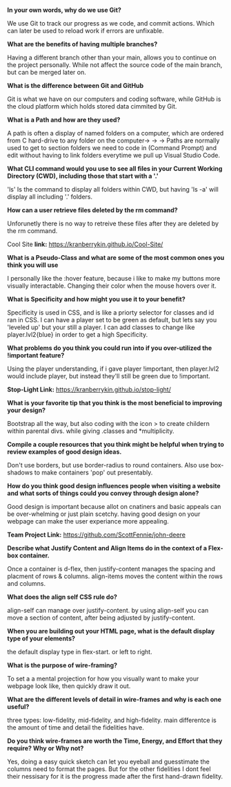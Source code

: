 **In your own words, why do we use Git?**

We use Git to track our progress as we code, and commit actions. Which can later be used to reload work if errors are unfixable.

**What are the benefits of having multiple branches?**

Having a different branch other than your main, allows you to continue on the project personally. While not affect the source code of the main branch, but can be merged later on.

**What is the difference between Git and GitHub**

Git is what we have on our computers and coding software, while GitHub is the cloud platform which holds stored data cimmited by Git.



**What is a Path and how are they used?**

A path is often a display of named folders on a computer, which are ordered from C hard-drive to any folder on the computer-> -> -> Paths are normally used to get to section folders we need to code in (Command Prompt) and edit without having to link folders everytime we pull up Visual Studio Code. 

**What CLI command would you use to see all files in your Current Working Directory (CWD), including those that start with a '.'**

'ls' Is the command to display all folders within CWD, but having 'ls -a' will display all including '.' folders.

**How can a user retrieve files deleted by the rm command?**

Unforunetly there is no way to retreive these files after they are deleted by the rm command.

Cool Site **link:**  https://kranberrykin.github.io/Cool-Site/


**What is a Pseudo-Class and what are some of the most common ones you think you will use**

I personally like the :hover feature, because i like to make my buttons more visually interactable. Changing their color when the mouse hovers over it.

**What is Specificity and how might you use it to your benefit?**

Specificity is used in CSS, and is like a priorty selector for classes and id ran in CSS. I can have a player set to be green as default, but lets say you 'leveled up' but your still a player. I can add classes to change like player.lvl2{blue} in order to get a high Specificity.

**What problems do you think you could run into if you over-utilized the !important feature?**

Using the player understanding, if i gave player !important, then player.lvl2 would include player, but instead they'll still be green due to !important. 

**Stop-Light Link:** https://kranberrykin.github.io/stop-light/


**What is your favorite tip that you think is the most beneficial to improving your design?**

Bootstrap all the way, but also coding with the icon > to create childern within parental divs. while giving .classes and *multiplicity.

**Compile a couple resources that you think might be helpful when trying to review examples of good design ideas.**

Don't use borders, but use border-radius to round containers. Also use box-shadows to make containers 'pop' out presentably.

**How do you think good design influences people when visiting a website and what sorts of things could you convey through design alone?**

Good design is important because allot on cnatiners and basic appeals can be over-whelming or just plain scetchy. having good design on your webpage can make the user experiance more appealing.

**Team Project Link:** https://github.com/ScottFennie/john-deere

**Describe what Justify Content and Align Items do in the context of a Flex-box container.**

Once a container is d-flex, then justify-content manages the spacing and placment of rows & columns. align-items moves the content within the rows and columns. 


**What does the align self CSS rule do?**

align-self can manage over justify-content. by using align-self you can move a section of content, after being adjusted by justify-content.

**When you are building out your HTML page, what is the default display type of your elements?**

the default display type in flex-start. or left to right.



**What is the purpose of wire-framing?**

To set a a mental projection for how you visually want to make your webpage look like, then quickly draw it out.

**What are the different levels of detail in wire-frames and why is each one useful?**

three types: low-fidelity, mid-fidelity, and high-fidelity. main differentce is the amount of time and detail the fidelities have.

**Do you think wire-frames are worth the Time, Energy, and Effort that they require? Why or Why not?**

Yes, doing a easy quick sketch can let you eyeball and guesstimate the columns need to format the pages. But for the other fidelities I dont feel their nessisary for it is the progress made after the first hand-drawn fidelity.